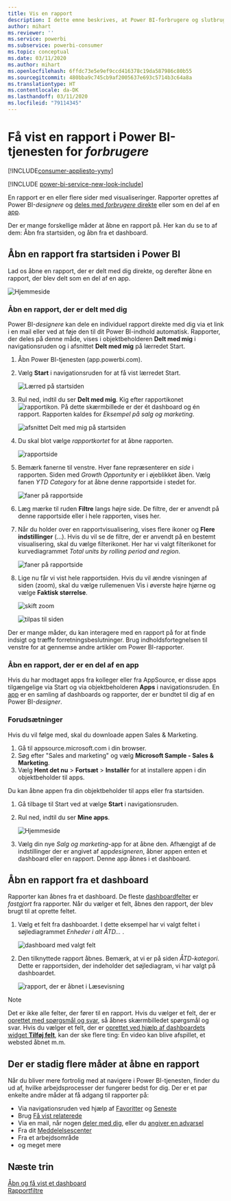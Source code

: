 ```yaml
---
title: Vis en rapport
description: I dette emne beskrives, at Power BI-forbrugere og slutbrugere var nødt til at åbne og få vist en Power BI-rapport.
author: mihart
ms.reviewer: ''
ms.service: powerbi
ms.subservice: powerbi-consumer
ms.topic: conceptual
ms.date: 03/11/2020
ms.author: mihart
ms.openlocfilehash: 6ffdc73e5e9ef9ccd416378c19da587986c80b55
ms.sourcegitcommit: 480bba9c745cb9af2005637e693c5714b3c64a8a
ms.translationtype: HT
ms.contentlocale: da-DK
ms.lasthandoff: 03/11/2020
ms.locfileid: "79114345"
---
```

# <a name="view-a-report-in-the-power-bi-service-for-consumers"></a>Få vist en rapport i Power BI-tjenesten for *forbrugere*

[!INCLUDE[consumer-appliesto-yyny](../includes/consumer-appliesto-yyny.md)]

[!INCLUDE [power-bi-service-new-look-include](../includes/power-bi-service-new-look-include.md)]

En rapport er en eller flere sider med visualiseringer. Rapporter oprettes af Power BI-*designere* og [deles med *forbrugere* direkte](end-user-shared-with-me.md) eller som en del af en [app](end-user-apps.md). 

Der er mange forskellige måder at åbne en rapport på. Her kan du se to af dem: Åbn fra startsiden, og åbn fra et dashboard. 

<!-- add art-->


## <a name="open-a-report-from-power-bi-home"></a>Åbn en rapport fra startsiden i Power BI
Lad os åbne en rapport, der er delt med dig direkte, og derefter åbne en rapport, der blev delt som en del af en app.

   ![Hjemmeside](./media/end-user-report-open/power-bi-home-canvas.png)

### <a name="open-a-report-that-has-been-shared-with-you"></a>Åbn en rapport, der er delt med dig
Power BI-*designere* kan dele en individuel rapport direkte med dig via et link i en mail eller ved at føje den til dit Power BI-indhold automatisk. Rapporter, der deles på denne måde, vises i objektbeholderen **Delt med mig** i navigationsruden og i afsnittet **Delt med mig** på lærredet Start.

1. Åbn Power BI-tjenesten (app.powerbi.com).

2. Vælg **Start** i navigationsruden for at få vist lærredet Start.  

   ![Lærred på startsiden](./media/end-user-report-open/power-bi-select-home-new.png)
   
3. Rul ned, indtil du ser **Delt med mig**. Kig efter rapportikonet ![rapportikon](./media/end-user-report-open/power-bi-report-icon.png). På dette skærmbillede er der ét dashboard og én rapport. Rapporten kaldes for *Eksempel på salg og marketing*. 
   
   ![afsnittet Delt med mig på startsiden](./media/end-user-report-open/power-bi-shared-new.png)

4. Du skal blot vælge *rapportkortet* for at åbne rapporten.

   ![rapportside](./media/end-user-report-open/power-bi-open.png)

5. Bemærk fanerne til venstre.  Hver fane repræsenterer en *side* i rapporten. Siden med *Growth Opportunity* er i øjeblikket åben. Vælg fanen *YTD Category* for at åbne denne rapportside i stedet for. 

   ![faner på rapportside](./media/end-user-report-open/power-bi-ytd.png)

6. Læg mærke til ruden **Filtre** langs højre side. De filtre, der er anvendt på denne rapportside eller i hele rapporten, vises her.

7. Når du holder over en rapportvisualisering, vises flere ikoner og **Flere indstillinger** (...). Hvis du vil se de filtre, der er anvendt på en bestemt visualisering, skal du vælge filterikonet. Her har vi valgt filterikonet for kurvediagrammet *Total units by rolling period and region*.

   ![faner på rapportside](./media/end-user-report-open/power-bi-visual-filters.png)

6. Lige nu får vi vist hele rapportsiden. Hvis du vil ændre visningen af siden (zoom), skal du vælge rullemenuen Vis i øverste højre hjørne og vælge **Faktisk størrelse**.

   ![skift zoom](./media/end-user-report-open/power-bi-fit-new.png)

   ![tilpas til siden](./media/end-user-report-open/power-bi-actual.png)

Der er mange måder, du kan interagere med en rapport på for at finde indsigt og træffe forretningsbeslutninger.  Brug indholdsfortegnelsen til venstre for at gennemse andre artikler om Power BI-rapporter. 

### <a name="open-a-report-that-is-part-of-an-app"></a>Åbn en rapport, der er en del af en app
Hvis du har modtaget apps fra kolleger eller fra AppSource, er disse apps tilgængelige via Start og via objektbeholderen **Apps** i navigationsruden. En [app](end-user-apps.md) er en samling af dashboards og rapporter, der er bundtet til dig af en Power BI-*designer*.

### <a name="prerequisites"></a>Forudsætninger
Hvis du vil følge med, skal du downloade appen Sales & Marketing.
1. Gå til appsource.microsoft.com i din browser.
1. Søg efter "Sales and marketing" og vælg **Microsoft Sample - Sales & Marketing**.
1. Vælg **Hent det nu** > **Fortsæt** > **Installér** for at installere appen i din objektbeholder til apps. 

Du kan åbne appen fra din objektbeholder til apps eller fra startsiden.
1. Gå tilbage til Start ved at vælge **Start** i navigationsruden.

7. Rul ned, indtil du ser **Mine apps**.

   ![Hjemmeside](./media/end-user-report-open/power-bi-app.png)

8. Vælg din nye *Salg og marketing*-app for at åbne den. Afhængigt af de indstillinger der er angivet af app*designeren*, åbner appen enten et dashboard eller en rapport. Denne app åbnes i et dashboard.  


## <a name="open-a-report-from-a-dashboard"></a>Åbn en rapport fra et dashboard
Rapporter kan åbnes fra et dashboard. De fleste [dashboardfelter](end-user-tiles.md) er *fastgjort* fra rapporter. Når du vælger et felt, åbnes den rapport, der blev brugt til at oprette feltet. 

1. Vælg et felt fra dashboardet. I dette eksempel har vi valgt feltet i søjlediagrammet *Enheder i alt ÅTD...* .

    ![dashboard med valgt felt](./media/end-user-report-open/power-bi-dashboard.png)

2.  Den tilknyttede rapport åbnes. Bemærk, at vi er på siden *ÅTD-kategori*. Dette er rapportsiden, der indeholder det søjlediagram, vi har valgt på dashboardet.

    ![rapport, der er åbnet i Læsevisning](./media/end-user-report-open/power-bi-report-tabs.png)

> [!NOTE]
> Det er ikke alle felter, der fører til en rapport. Hvis du vælger et felt, der er [oprettet med spørgsmål og svar](end-user-q-and-a.md), så åbnes skærmbilledet spørgsmål og svar. Hvis du vælger et felt, der er [oprettet ved hjælp af dashboardets widget **Tilføj felt**](../service-dashboard-add-widget.md), kan der ske flere ting: En video kan blive afspillet, et websted åbnet m.m.  


##  <a name="still-more-ways-to-open-a-report"></a>Der er stadig flere måder at åbne en rapport
Når du bliver mere fortrolig med at navigere i Power BI-tjenesten, finder du ud af, hvilke arbejdsprocesser der fungerer bedst for dig. Der er et par enkelte andre måder at få adgang til rapporter på:
- Via navigationsruden ved hjælp af [Favoritter](end-user-favorite.md) og [Seneste](end-user-recent.md)    
- Brug [Få vist relaterede](end-user-related.md)    
- Via en mail, når nogen [deler med dig](../service-share-reports.md), eller du [angiver en advarsel](end-user-alerts.md)    
- Fra dit [Meddelelsescenter](end-user-notification-center.md)    
- Fra et arbejdsområde
- og meget mere

## <a name="next-steps"></a>Næste trin
[Åbn og få vist et dashboard](end-user-dashboard-open.md)    
[Rapportfiltre](end-user-report-filter.md)

